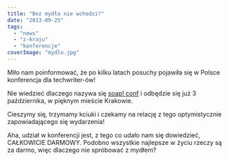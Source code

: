 ```yaml
---
title: "Bez mydła nie wchodzi?"
date: "2013-09-25"
tags:
  - "news"
  - "z-kraju"
  - "konferencje"
coverImage: "mydlo.jpg"
---
```


Miło nam poinformować, że po kilku latach posuchy pojawiła się w Polsce
konferencja dla techwriter-ów!

Nie wiedzieć dlaczego nazywa się [soap! conf](http://www.soapconf.com/) i
odbędzie się już 3 października, w pięknym mieście Krakowie.

Cieszymy się, trzymamy kciuki i czekamy na relację z tego optymistycznie
zapowiadającego się wydarzenia!

Aha, udział w konferencji jest, z tego co udało nam się dowiedzieć, CAŁKOWICIE
DARMOWY. Podobno wszystkie najlepsze w życiu rzeczy są za darmo, więc dlaczego
nie spróbować z mydłem?
